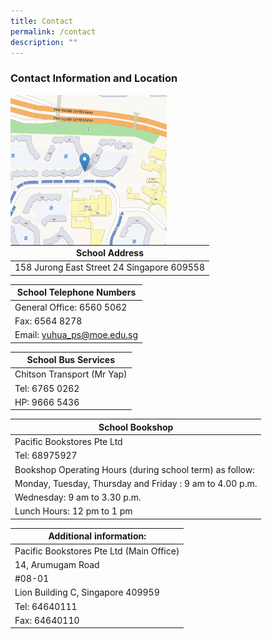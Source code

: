```yaml
---
title: Contact
permalink: /contact
description: ""
---
```

### Contact Information and Location

<img src="/images/googlemap.png" style="width:250px;height:240px;margin-right:15px;" align = "left">

| School Address 	|
|---	|
| 158 Jurong East Street 24 Singapore 609558 	|

| School Telephone Numbers 	|
|---	|
| General Office: 6560 5062 	|
| Fax: 6564 8278 	|
| Email: yuhua_ps@moe.edu.sg 	|

| School Bus Services 	|
|---	|
| Chitson Transport (Mr Yap) 	|
| Tel: 6765 0262 	|
| HP: 9666 5436 	|

| School Bookshop 	|
|---	|
| Pacific Bookstores Pte Ltd 	|
| Tel: 68975927 	|
| Bookshop Operating Hours (during school term) as follow: 	|
| Monday, Tuesday, Thursday and Friday : 9 am to 4.00 p.m. 	|
| Wednesday: 9 am to 3.30 p.m. 	|
| Lunch Hours: 12 pm to 1 pm 	|

| Additional information: 	|
|---	|
| Pacific Bookstores Pte Ltd (Main Office) 	|
| 14, Arumugam Road 	|
| #08-01 	|
| Lion Building C, Singapore 409959 	|
| Tel: 64640111 	|
| Fax: 64640110 	|
